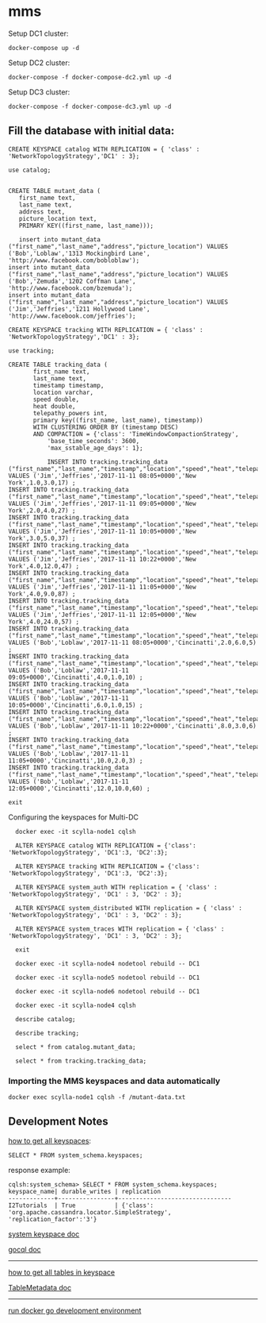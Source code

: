 # mms

Setup DC1 cluster:

```
docker-compose up -d
```

Setup DC2 cluster:

```
docker-compose -f docker-compose-dc2.yml up -d
```

Setup DC3 cluster:

```
docker-compose -f docker-compose-dc3.yml up -d
```

## Fill the database with initial data:

```
CREATE KEYSPACE catalog WITH REPLICATION = { 'class' : 'NetworkTopologyStrategy','DC1' : 3};

use catalog;


CREATE TABLE mutant_data (
   first_name text,
   last_name text,
   address text,
   picture_location text,
   PRIMARY KEY((first_name, last_name)));

   insert into mutant_data ("first_name","last_name","address","picture_location") VALUES ('Bob','Loblaw','1313 Mockingbird Lane', 'http://www.facebook.com/bobloblaw');
insert into mutant_data ("first_name","last_name","address","picture_location") VALUES ('Bob','Zemuda','1202 Coffman Lane', 'http://www.facebook.com/bzemuda');
insert into mutant_data ("first_name","last_name","address","picture_location") VALUES ('Jim','Jeffries','1211 Hollywood Lane', 'http://www.facebook.com/jeffries');
```
```
CREATE KEYSPACE tracking WITH REPLICATION = { 'class' : 'NetworkTopologyStrategy','DC1' : 3};

use tracking;

CREATE TABLE tracking_data (
       first_name text,
       last_name text,
       timestamp timestamp,
       location varchar,
       speed double,
       heat double,
       telepathy_powers int,
       primary key((first_name, last_name), timestamp))
       WITH CLUSTERING ORDER BY (timestamp DESC)
       AND COMPACTION = {'class': 'TimeWindowCompactionStrategy',
           'base_time_seconds': 3600,
           'max_sstable_age_days': 1};

           INSERT INTO tracking.tracking_data ("first_name","last_name","timestamp","location","speed","heat","telepathy_powers") VALUES ('Jim','Jeffries','2017-11-11 08:05+0000','New York',1.0,3.0,17) ;
INSERT INTO tracking.tracking_data ("first_name","last_name","timestamp","location","speed","heat","telepathy_powers") VALUES ('Jim','Jeffries','2017-11-11 09:05+0000','New York',2.0,4.0,27) ;
INSERT INTO tracking.tracking_data ("first_name","last_name","timestamp","location","speed","heat","telepathy_powers") VALUES ('Jim','Jeffries','2017-11-11 10:05+0000','New York',3.0,5.0,37) ;
INSERT INTO tracking.tracking_data ("first_name","last_name","timestamp","location","speed","heat","telepathy_powers") VALUES ('Jim','Jeffries','2017-11-11 10:22+0000','New York',4.0,12.0,47) ;
INSERT INTO tracking.tracking_data ("first_name","last_name","timestamp","location","speed","heat","telepathy_powers") VALUES ('Jim','Jeffries','2017-11-11 11:05+0000','New York',4.0,9.0,87) ;
INSERT INTO tracking.tracking_data ("first_name","last_name","timestamp","location","speed","heat","telepathy_powers") VALUES ('Jim','Jeffries','2017-11-11 12:05+0000','New York',4.0,24.0,57) ;
INSERT INTO tracking.tracking_data ("first_name","last_name","timestamp","location","speed","heat","telepathy_powers") VALUES ('Bob','Loblaw','2017-11-11 08:05+0000','Cincinatti',2.0,6.0,5) ;
INSERT INTO tracking.tracking_data ("first_name","last_name","timestamp","location","speed","heat","telepathy_powers") VALUES ('Bob','Loblaw','2017-11-11 09:05+0000','Cincinatti',4.0,1.0,10) ;
INSERT INTO tracking.tracking_data ("first_name","last_name","timestamp","location","speed","heat","telepathy_powers") VALUES ('Bob','Loblaw','2017-11-11 10:05+0000','Cincinatti',6.0,1.0,15) ;
INSERT INTO tracking.tracking_data ("first_name","last_name","timestamp","location","speed","heat","telepathy_powers") VALUES ('Bob','Loblaw','2017-11-11 10:22+0000','Cincinatti',8.0,3.0,6) ;
INSERT INTO tracking.tracking_data ("first_name","last_name","timestamp","location","speed","heat","telepathy_powers") VALUES ('Bob','Loblaw','2017-11-11 11:05+0000','Cincinatti',10.0,2.0,3) ;
INSERT INTO tracking.tracking_data ("first_name","last_name","timestamp","location","speed","heat","telepathy_powers") VALUES ('Bob','Loblaw','2017-11-11 12:05+0000','Cincinatti',12.0,10.0,60) ;
```

```
exit
```

Configuring the keyspaces for Multi-DC
```
  docker exec -it scylla-node1 cqlsh

  ALTER KEYSPACE catalog WITH REPLICATION = {'class': 'NetworkTopologyStrategy', 'DC1':3, 'DC2':3};

  ALTER KEYSPACE tracking WITH REPLICATION = {'class': 'NetworkTopologyStrategy', 'DC1':3, 'DC2':3};

  ALTER KEYSPACE system_auth WITH replication = { 'class' : 'NetworkTopologyStrategy', 'DC1' : 3, 'DC2' : 3};

  ALTER KEYSPACE system_distributed WITH replication = { 'class' : 'NetworkTopologyStrategy', 'DC1' : 3, 'DC2' : 3};

  ALTER KEYSPACE system_traces WITH replication = { 'class' : 'NetworkTopologyStrategy', 'DC1' : 3, 'DC2' : 3};
```

```
  exit

  docker exec -it scylla-node4 nodetool rebuild -- DC1

  docker exec -it scylla-node5 nodetool rebuild -- DC1

  docker exec -it scylla-node6 nodetool rebuild -- DC1
```

```
  docker exec -it scylla-node4 cqlsh

  describe catalog;

  describe tracking;

  select * from catalog.mutant_data;

  select * from tracking.tracking_data;
```

### Importing the MMS keyspaces and data automatically

```
docker exec scylla-node1 cqlsh -f /mutant-data.txt
```


## Development Notes
[how to get all keyspaces](https://stackoverflow.com/questions/18712967/how-to-list-all-the-available-keyspaces-in-cassandra):
```
SELECT * FROM system_schema.keyspaces;
```
response example:
```
cqlsh:system_schema> SELECT * FROM system_schema.keyspaces;
keyspace_name| durable_writes | replication
-------------+----------------+--------------------------------
I2Tutorials  | True           | {'class': 'org.apache.cassandra.locator.SimpleStrategy', 'replication_factor':'3'}
```
[system keyspace doc](https://docs.datastax.com/en/dse/5.1/cql/cql/cql_using/useQuerySystem.html)

[gocql doc](https://pkg.go.dev/github.com/gocql/gocql)

---
[how to get all tables in keyspace](https://github.com/gocql/gocql/issues/193#issuecomment-473714574)

[TableMetadata doc](https://pkg.go.dev/github.com/gocql/gocql#TableMetadata)

---
[run docker go development environment](https://levelup.gitconnected.com/setup-simple-go-development-environment-with-docker-b8b9c0d4e0a8)